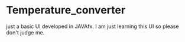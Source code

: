 # Temperature_converter
just a basic UI developed in JAVAfx. I am just learning this UI so please don't judge me.
